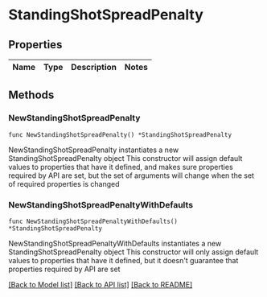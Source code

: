 # StandingShotSpreadPenalty

## Properties

Name | Type | Description | Notes
------------ | ------------- | ------------- | -------------

## Methods

### NewStandingShotSpreadPenalty

`func NewStandingShotSpreadPenalty() *StandingShotSpreadPenalty`

NewStandingShotSpreadPenalty instantiates a new StandingShotSpreadPenalty object
This constructor will assign default values to properties that have it defined,
and makes sure properties required by API are set, but the set of arguments
will change when the set of required properties is changed

### NewStandingShotSpreadPenaltyWithDefaults

`func NewStandingShotSpreadPenaltyWithDefaults() *StandingShotSpreadPenalty`

NewStandingShotSpreadPenaltyWithDefaults instantiates a new StandingShotSpreadPenalty object
This constructor will only assign default values to properties that have it defined,
but it doesn't guarantee that properties required by API are set


[[Back to Model list]](../README.md#documentation-for-models) [[Back to API list]](../README.md#documentation-for-api-endpoints) [[Back to README]](../README.md)


